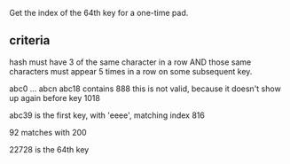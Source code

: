 
Get the index of the 64th key for a one-time pad.

## criteria ##

hash must have 3 of the same character in a row AND
those same characters must appear 5 times in a row on some subsequent key.

abc0 ... abcn
abc18 contains 888
this is not valid, because it doesn't show up again before key 1018

abc39 is the first key, with 'eeee', matching index 816

92  matches with 200

22728 is the 64th key

